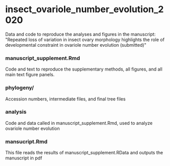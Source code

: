 # insect_ovariole_number_evolution_2020
Data and code to reproduce the analyses and figures in the manuscript: "Repeated loss of variation in insect ovary morphology highlights the role of developmental constraint in ovariole number evolution (submitted)"

### manuscript_supplement.Rmd

Code and text to reproduce the supplementary methods, all figures, and all main text figure panels.

### phylogeny/

Accession numbers, intermediate files, and final tree files

### analysis

Code and data called in manuscript_supplement.Rmd, used to analyze ovariole number evolution

### mansucript.Rmd

This file reads the results of manuscript_supplement.RData and outputs the manuscript in pdf



